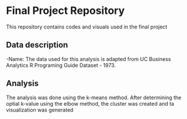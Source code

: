 # Final Project Repository

This repository contains codes and visuals used in the final project

## Data description

-Name: The data used for this analysis is adapted from UC Business Analytics R Programing Guide Dataset - 1973.

## Analysis

The analysis was done using the k-means method. After determining the optial k-value using the elbow method, the cluster was created and ta visualization was generated
